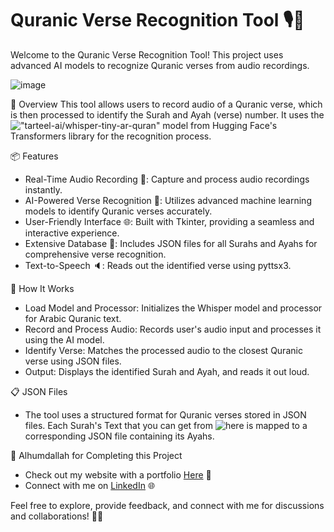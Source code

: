 # Quranic Verse Recognition Tool 🎙️📖
Welcome to the Quranic Verse Recognition Tool! This project uses advanced AI models to recognize Quranic verses from audio recordings.

![image](https://c0.wallpaperflare.com/preview/935/577/300/quran-faith-islamic-muslim.jpg)

📝 Overview
This tool allows users to record audio of a Quranic verse, which is then processed to identify the Surah and Ayah (verse) number. It uses the !["tarteel-ai/whisper-tiny-ar-quran"](https://huggingface.co/tarteel-ai/whisper-tiny-ar-quran) model from Hugging Face's Transformers library for the recognition process.

📦 Features
- Real-Time Audio Recording 🎤: Capture and process audio recordings instantly.
- AI-Powered Verse Recognition 🧠: Utilizes advanced machine learning models to identify Quranic verses accurately.
- User-Friendly Interface 🌐: Built with Tkinter, providing a seamless and interactive experience.
- Extensive Database 📜: Includes JSON files for all Surahs and Ayahs for comprehensive verse recognition.
- Text-to-Speech 🔈: Reads out the identified verse using pyttsx3.

🌟 How It Works
- Load Model and Processor: Initializes the Whisper model and processor for Arabic Quranic text.
- Record and Process Audio: Records user's audio input and processes it using the AI model.
- Identify Verse: Matches the processed audio to the closest Quranic verse using JSON files.
- Output: Displays the identified Surah and Ayah, and reads it out loud.

📋 JSON Files
- The tool uses a structured format for Quranic verses stored in JSON files. Each Surah's Text that you can get from ![here](https://www.equran.org/) is mapped to a corresponding JSON file containing its Ayahs.

🤲 Alhumdallah for Completing this Project
- Check out my website with a portfolio [Here](https://sites.google.com/view/abdelrahman-eldaba110) 🌟
- Connect with me on [LinkedIn](https://www.linkedin.com/in/abdelrahman-eldaba-739805192/) 🌐

Feel free to explore, provide feedback, and connect with me for discussions and collaborations! 🤝🚀
